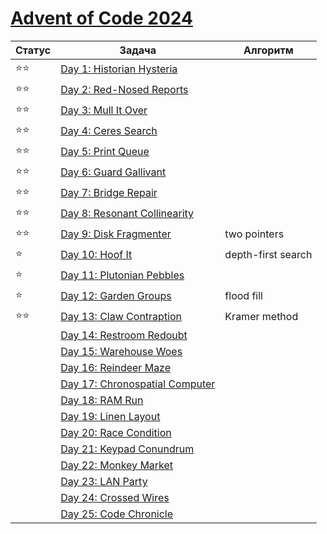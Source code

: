 # [Advent of Code 2024](https://adventofcode.com/2024)

| Статус | Задача                                                                 | Алгоритм           |
|--------|------------------------------------------------------------------------|--------------------|
| ⭐⭐     | [Day 1: Historian Hysteria](https://adventofcode.com/2024/day/1)       |                    |
| ⭐⭐     | [Day 2: Red-Nosed Reports](https://adventofcode.com/2024/day/2)        |                    |
| ⭐⭐     | [Day 3: Mull It Over](https://adventofcode.com/2024/day/3)             |                    |
| ⭐⭐     | [Day 4: Ceres Search](https://adventofcode.com/2024/day/4)             |                    |
| ⭐⭐     | [Day 5: Print Queue](https://adventofcode.com/2024/day/5)              |                    |
| ⭐⭐     | [Day 6: Guard Gallivant](https://adventofcode.com/2024/day/6)          |                    |
| ⭐⭐     | [Day 7: Bridge Repair](https://adventofcode.com/2024/day/7)            |                    |
| ⭐⭐     | [Day 8: Resonant Collinearity](https://adventofcode.com/2024/day/8)    |                    |
| ⭐⭐     | [Day 9: Disk Fragmenter](https://adventofcode.com/2024/day/9)          | two pointers       |
| ⭐      | [Day 10: Hoof It](https://adventofcode.com/2024/day/10)                | depth-first search |
| ⭐      | [Day 11: Plutonian Pebbles](https://adventofcode.com/2024/day/11)      |                    |
| ⭐      | [Day 12: Garden Groups](https://adventofcode.com/2024/day/12)          | flood fill         |
| ⭐⭐     | [Day 13: Claw Contraption](https://adventofcode.com/2024/day/13)       | Kramer method      |
|        | [Day 14: Restroom Redoubt](https://adventofcode.com/2024/day/14)       |                    |
|        | [Day 15: Warehouse Woes](https://adventofcode.com/2024/day/15)         |                    |
|        | [Day 16: Reindeer Maze](https://adventofcode.com/2024/day/16)          |                    |
|        | [Day 17: Chronospatial Computer](https://adventofcode.com/2024/day/17) |                    |
|        | [Day 18: RAM Run](https://adventofcode.com/2024/day/18)                |                    |
|        | [Day 19: Linen Layout](https://adventofcode.com/2024/day/19)           |                    |
|        | [Day 20: Race Condition](https://adventofcode.com/2024/day/20)         |                    |
|        | [Day 21: Keypad Conundrum](https://adventofcode.com/2024/day/21)       |                    |
|        | [Day 22: Monkey Market](https://adventofcode.com/2024/day/22)          |                    |
|        | [Day 23: LAN Party](https://adventofcode.com/2024/day/23)              |                    |
|        | [Day 24: Crossed Wires](https://adventofcode.com/2024/day/24)          |                    |
|        | [Day 25: Code Chronicle](https://adventofcode.com/2024/day/25)         |                    |
